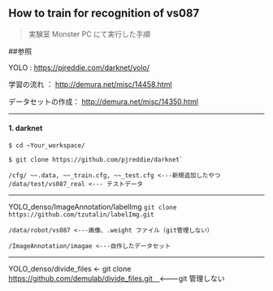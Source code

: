 ## How to train for recognition of vs087

> 実験室 Monster PC にて実行した手順

##参照

YOLO : https://pjreddie.com/darknet/yolo/

学習の流れ ： http://demura.net/misc/14458.html

データセットの作成： http://demura.net/misc/14350.html

***
#### 1. darknet

```
$ cd ~Your_workspace/

$ git clone https://github.com/pjreddie/darknet`
```
	/cfg/ ~~.data, ~~_train.cfg, ~~_test.cfg <---新規追加したやつ
	/data/test/vs087_real <--- テストデータ

***
YOLO_denso/ImageAnnotation/labelImg `git clone https://github.com/tzutalin/labelImg.git`

	/data/robot/vs087 <---画像、.weight ファイル（git管理しない）

	/ImageAnnotation/imagae <---自作したデータセット

***
YOLO_denso/divide_files <- git clone https://github.com/demulab/divide_files.git　<---git 管理しない

